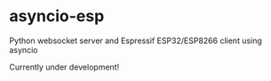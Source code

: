# asyncio-esp
Python websocket server and Espressif ESP32/ESP8266 client using asyncio

Currently under development!
